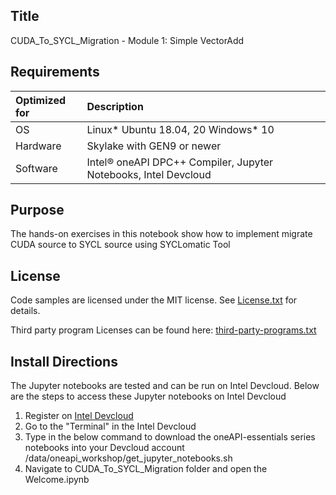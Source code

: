 ## Title
 CUDA_To_SYCL_Migration - Module 1: Simple VectorAdd
  
## Requirements
| Optimized for                     | Description
|:---                               |:---
| OS                                | Linux* Ubuntu 18.04, 20 Windows* 10
| Hardware                          | Skylake with GEN9 or newer
| Software                          | Intel&reg; oneAPI DPC++ Compiler, Jupyter Notebooks, Intel Devcloud
  
## Purpose
The hands-on exercises in this notebook show how to implement migrate CUDA source to SYCL source using SYCLomatic Tool

## License  
Code samples are licensed under the MIT license. See [License.txt](https://github.com/oneapi-src/oneAPI-samples/blob/master/License.txt) for details.

Third party program Licenses can be found here: [third-party-programs.txt](https://github.com/oneapi-src/oneAPI-samples/blob/master/third-party-programs.txt)

## Install Directions

The Jupyter notebooks are tested and can be run on Intel Devcloud.
Below are the steps to access these Jupyter notebooks on Intel Devcloud
1. Register on [Intel Devcloud](https://devcloud.intel.com/oneapi)
2. Go to the "Terminal" in the Intel Devcloud
3. Type in the below command to download the oneAPI-essentials series notebooks into your Devcloud account
    /data/oneapi_workshop/get_jupyter_notebooks.sh
4. Navigate to CUDA_To_SYCL_Migration folder and open the Welcome.ipynb

